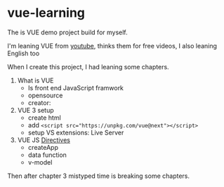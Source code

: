 # vue-learning

The is VUE demo project build for myself.

I'm leaning VUE from [youtube](https://www.youtube.com/watch?v=FXpIoQ_rT_c&t=3380s), thinks them for free videos, I also leaning English too

When I create this project, I had leaning some chapters.

1. What is VUE
    - Is front end JavaScript framwork
    - opensource
    - creator: 
2. VUE 3 setup
    - create html 
    - add `<script src="https://unpkg.com/vue@next"></script>`
    - setup VS extensions: Live Server
3. VUE JS [Directives](https://www.deepl.com/translator#en/zh/Directives)
    - createApp
    - data function
    - v-model

Then after chapter 3 mistyped time is breaking some chapters.
